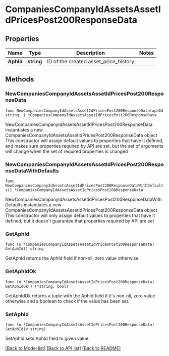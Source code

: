 # CompaniesCompanyIdAssetsAssetIdPricesPost200ResponseData

## Properties

Name | Type | Description | Notes
------------ | ------------- | ------------- | -------------
**AphId** | **string** | ID of the created asset_price_history | 

## Methods

### NewCompaniesCompanyIdAssetsAssetIdPricesPost200ResponseData

`func NewCompaniesCompanyIdAssetsAssetIdPricesPost200ResponseData(aphId string, ) *CompaniesCompanyIdAssetsAssetIdPricesPost200ResponseData`

NewCompaniesCompanyIdAssetsAssetIdPricesPost200ResponseData instantiates a new CompaniesCompanyIdAssetsAssetIdPricesPost200ResponseData object
This constructor will assign default values to properties that have it defined,
and makes sure properties required by API are set, but the set of arguments
will change when the set of required properties is changed

### NewCompaniesCompanyIdAssetsAssetIdPricesPost200ResponseDataWithDefaults

`func NewCompaniesCompanyIdAssetsAssetIdPricesPost200ResponseDataWithDefaults() *CompaniesCompanyIdAssetsAssetIdPricesPost200ResponseData`

NewCompaniesCompanyIdAssetsAssetIdPricesPost200ResponseDataWithDefaults instantiates a new CompaniesCompanyIdAssetsAssetIdPricesPost200ResponseData object
This constructor will only assign default values to properties that have it defined,
but it doesn't guarantee that properties required by API are set

### GetAphId

`func (o *CompaniesCompanyIdAssetsAssetIdPricesPost200ResponseData) GetAphId() string`

GetAphId returns the AphId field if non-nil, zero value otherwise.

### GetAphIdOk

`func (o *CompaniesCompanyIdAssetsAssetIdPricesPost200ResponseData) GetAphIdOk() (*string, bool)`

GetAphIdOk returns a tuple with the AphId field if it's non-nil, zero value otherwise
and a boolean to check if the value has been set.

### SetAphId

`func (o *CompaniesCompanyIdAssetsAssetIdPricesPost200ResponseData) SetAphId(v string)`

SetAphId sets AphId field to given value.



[[Back to Model list]](../README.md#documentation-for-models) [[Back to API list]](../README.md#documentation-for-api-endpoints) [[Back to README]](../README.md)


